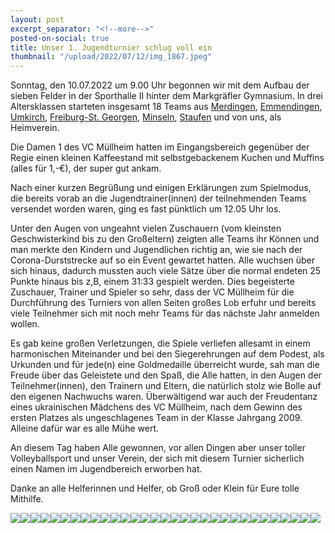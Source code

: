 ```yaml
---
layout: post
excerpt_separator: "<!--more-->"
posted-on-social: true
title: Unser 1. Jugendturnier schlug voll ein
thumbnail: "/upload/2022/07/12/img_1867.jpeg"
---
```

Sonntag, den 10.07.2022 um 9.00 Uhr begonnen wir mit dem Aufbau der sieben Felder in der Sporthalle II hinter dem Markgräfler Gymnasium.
In drei Altersklassen starteten insgesamt 18 Teams aus [Merdingen](http://turnverein-merdingen.de/tag/volleyball), [Emmendingen](http://tbe1844.de/volleyball/), [Umkirch](https://www.vfr-umkirch.de), [Freiburg-St. Georgen](https://www.tvstg.de/sportarten/ballsport/volleyball), [Minseln](http://www.vcminseln.de), [Staufen](https://volleyball.tvstaufen.de) und von uns, als Heimverein.

Die Damen 1 des VC Müllheim hatten im Eingangsbereich gegenüber der Regie einen kleinen Kaffeestand mit selbstgebackenem Kuchen und Muffins (alles für 1,-€), der super gut ankam.

Nach einer kurzen Begrüßung und einigen Erklärungen zum Spielmodus, die bereits vorab an die Jugendtrainer(innen) der teilnehmenden Teams versendet worden waren, ging es fast pünktlich um 12.05 Uhr los.

Unter den Augen von ungeahnt vielen Zuschauern (vom kleinsten Geschwisterkind bis zu den Großeltern) zeigten alle Teams ihr Können und man merkte den Kindern und Jugendlichen richtig an, wie sie nach der Corona-Durststrecke auf so ein Event gewartet hatten. Alle wuchsen über sich hinaus, dadurch mussten auch viele Sätze über die normal endeten 25 Punkte hinaus bis z,B, einem 31:33 gespielt werden. Dies begeisterte Zuschauer, Trainer und Spieler so sehr, dass der VC Müllheim für die Durchführung des Turniers von allen Seiten großes Lob erfuhr und bereits viele Teilnehmer sich mit noch mehr Teams für das nächste Jahr anmelden wollen.

Es gab keine großen Verletzungen, die Spiele verliefen allesamt in einem harmonischen Miteinander und bei den Siegerehrungen auf dem Podest, als Urkunden und für jede(n) eine Goldmedaille überreicht wurde, sah man die Freude über das Geleistete und den Spaß, die Alle hatten, in den Augen der Teilnehmer(innen), den Trainern und Eltern, die natürlich stolz wie Bolle auf den eigenen Nachwuchs waren.
Überwältigend war auch der Freudentanz eines ukrainischen Mädchens des VC Müllheim, nach dem Gewinn des ersten Platzes als ungeschlagenes Team in der Klasse Jahrgang 2009. Alleine dafür war es alle Mühe wert.

An diesem Tag haben Alle gewonnen, vor allen Dingen aber unser toller Volleyballsport und unser Verein, der sich mit diesem Turnier sicherlich einen Namen im Jugendbereich erworben hat.

Danke an alle Helferinnen und Helfer, ob Groß oder Klein für Eure tolle Mithilfe.

![](/upload/2022/07/12/img_1868.jpeg)![](/upload/2022/07/12/img_1870.jpeg)![](/upload/2022/07/12/img_1875.jpeg)![](/upload/2022/07/12/img_1883.jpeg)![](/upload/2022/07/12/img_1885.jpeg)![](/upload/2022/07/12/img-20220710-wa0102.jpeg)![](/upload/2022/07/12/img-20220710-wa0022.jpeg)![](/upload/2022/07/12/img-20220710-wa0020.jpeg)![](/upload/2022/07/12/img-20220710-wa0105.jpeg)![](/upload/2022/07/12/img_1891.jpeg)![](/upload/2022/07/12/img-20220710-wa0161.jpeg)![](/upload/2022/07/12/img-20220710-wa0162.jpeg)![](/upload/2022/07/12/img-20220710-wa0163.jpeg)![](/upload/2022/07/12/img-20220710-wa0089.jpeg)![](/upload/2022/07/12/img-20220710-wa0157.jpeg)![](/upload/2022/07/12/img-20220710-wa0168.jpeg)![](/upload/2022/07/12/img-20220710-wa0169.jpeg)![](/upload/2022/07/12/img-20220710-wa0121.jpeg)![](/upload/2022/07/12/img-20220710-wa0170.jpeg)![](/upload/2022/07/12/img-20220710-wa0171.jpeg)![](/upload/2022/07/12/img-20220710-wa0119.jpeg)![](/upload/2022/07/12/img-20220710-wa0135.jpeg)![](/upload/2022/07/12/img-20220710-wa0140.jpeg)![](/upload/2022/07/12/img-20220710-wa0142.jpeg)![](/upload/2022/07/12/img-20220710-wa0144.jpeg)![](/upload/2022/07/12/img-20220710-wa0152.jpeg)![](/upload/2022/07/12/img-20220710-wa0167.jpeg)![](/upload/2022/07/12/img-20220710-wa0158.jpeg)![](/upload/2022/07/12/img-20220710-wa0075.jpeg)![](/upload/2022/07/12/img-20220710-wa0083.jpeg)![](/upload/2022/07/12/img_1892.jpeg)